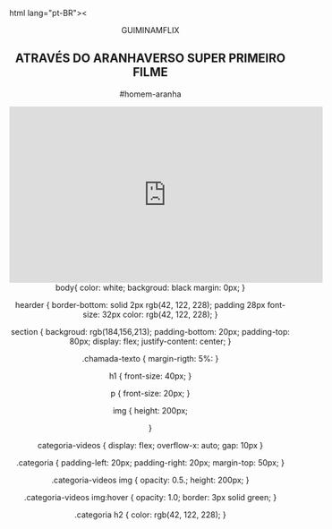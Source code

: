  html lang="pt-BR"><
    <head>
         <link rel="stylesheet" href="styles.css">
         <title>Aluraflix</title>
  </head>
    
<body>
  <header>GUIMINAMFLIX</headr>
  
  <section>
    </div>
         <h1>ATRAVÉS DO ARANHAVERSO SUPER PRIMEIRO FILME</h1>
        <P>#homem-aranha</P>
  </div>

  <div>
       <iframe width="560" height="315" src="https://www.youtube.com/embed/gt_fAE1Eg2Q?si=EEv-tsY_b1B2OwKE"
                title="YouTube video player" frameborder="0"
                allow="accelerometer; autoplay; clipboard-write; encrypted-media; gyroscope; picture-in-picture; web-share"
                referrerpolicy="strict-origin-when-cross-origin" allowfullscreen></iframe>
        </div>
    </section>

</body>

</html>
  body{ 
  color: white;
  backgroud: black
  margin: 0px;
}

hearder { 
  border-bottom: solid 2px rgb(42, 122, 228);
  padding 28px
  font-size: 32px
  color: rgb(42, 122, 228);
}

section { 
    backgroud: rgb(184,156,213);
    padding-bottom: 20px;
    padding-top: 80px;
    display: flex;
    justify-content: center;
}

.chamada-texto { 
  margin-rigth: 5%:
}

h1 { 
    front-size: 40px;
}

p { 
   front-size: 20px;
}

img { 
     height: 200px;
  
}

categoria-videos { 
    display: flex;
    overflow-x: auto;
    gap: 10px
}

.categoria { 
    padding-left: 20px;
    padding-right: 20px;
    margin-top: 50px;
}

.categoria-videos img { 
    opacity: 0.5.;
    height: 200px;
}

.categoria-videos img:hover { 
    opacity: 1.0;
    border: 3px solid green;
}

.categoria h2 { 
    color: rgb(42, 122, 228);
}
  
